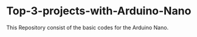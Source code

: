 # Top-3-projects-with-Arduino-Nano
This Repository consist of the basic codes for the Arduino Nano.
